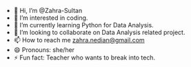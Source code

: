 - 👋 Hi, I’m @Zahra-Sultan
- 👀 I’m interested in coding.
- 🌱 I’m currently learning Python for Data Analysis.
- 💞️ I’m looking to collaborate on Data Analysis related project.
- 📫 How to reach me zahra.nedian@gmail.com
- 😄 Pronouns: she/her
- ⚡ Fun fact: Teacher who wants to break into tech.

<!---
Zahra-Sultan/Zahra-Sultan is a ✨ special ✨ repository because its `README.md` (this file) appears on your GitHub profile.
You can click the Preview link to take a look at your changes.
--->
